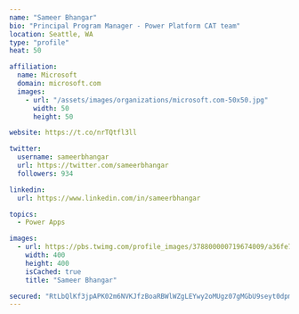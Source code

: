 ```yaml
---
name: "Sameer Bhangar"
bio: "Principal Program Manager - Power Platform CAT team"
location: Seattle, WA
type: "profile"
heat: 50

affiliation:
  name: Microsoft
  domain: microsoft.com
  images:
    - url: "/assets/images/organizations/microsoft.com-50x50.jpg"
      width: 50
      height: 50

website: https://t.co/nrTQtfl3ll

twitter:
  username: sameerbhangar
  url: https://twitter.com/sameerbhangar
  followers: 934

linkedin:
  url: https://www.linkedin.com/in/sameerbhangar

topics:
  - Power Apps

images:
  - url: https://pbs.twimg.com/profile_images/378800000719674009/a36fe7ddfab1778b76e5793772e43798_400x400.jpeg
    width: 400
    height: 400
    isCached: true
    title: "Sameer Bhangar"

secured: "RtLbQlKf3jpAPK02m6NVKJfzBoaRBWlWZgLEYwy2oMUgz07gMGbU9seyt0dpmSrRRi24u12Ghg7Xo74if60uSU1B0g+DnslBXHkkQFsITHEGG94MqNJNDfMwsMBDuh1UPwhNfaSOKLTImOQzdANM0RRY/SYsOH6ZSWVWidxSNtQsGmAjHuQohKH/vIO74JSzv+oAllPmswdfCb5LaQZOH5/EPZLZb9Jg+ICcAeqMgLHHEx4RTrdcFizIgC/dX/uXaqCmKEfqJwch0dgIg+bXtlstnjrRjJEX3bX7xdGegYXAZul47c5KbMDIPUQmplS1rxZ4bztsv4FTxvDvN08jd8y2nQi3xRZMDfsLGBmNC0cYQjsT/XI+7fuoBhVnAvGuyTIfdN1FdVJ6XOBSyTTcbg==;YUJHrLQ9qw7oMNSU4nBsPw=="
---
```


